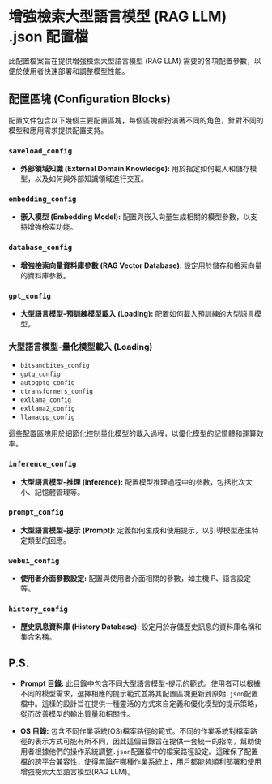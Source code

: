 # 增強檢索大型語言模型 (RAG LLM) .json 配置檔

此配置檔案旨在提供增強檢索大型語言模型 (RAG LLM) 需要的各項配置參數，以便於使用者快速部署和調整模型性能。

## 配置區塊 (Configuration Blocks)

配置文件包含以下幾個主要配置區塊，每個區塊都扮演著不同的角色，針對不同的模型和應用需求提供配置支持。

### `saveload_config`
- **外部領域知識 (External Domain Knowledge):** 用於指定如何載入和儲存模型，以及如何與外部知識領域進行交互。

### `embedding_config`
- **嵌入模型 (Embedding Model):** 配置與嵌入向量生成相關的模型參數，以支持增強檢索功能。

### `database_config`
- **增強檢索向量資料庫參數 (RAG Vector Database):** 設定用於儲存和檢索向量的資料庫參數。

### `gpt_config`
- **大型語言模型-預訓練模型載入 (Loading):** 配置如何載入預訓練的大型語言模型。

### 大型語言模型-量化模型載入 (Loading)
- `bitsandbites_config`
- `gptq_config`
- `autogptq_config`
- `ctransformers_config`
- `exllama_config`
- `exllama2_config`
- `llamacpp_config`

這些配置區塊用於細節化控制量化模型的載入過程，以優化模型的記憶體和運算效率。

### `inference_config`
- **大型語言模型-推理 (Inference):** 配置模型推理過程中的參數，包括批次大小、記憶體管理等。

### `prompt_config`
- **大型語言模型-提示 (Prompt):** 定義如何生成和使用提示，以引導模型產生特定類型的回應。

### `webui_config`
- **使用者介面參數設定:** 配置與使用者介面相關的參數，如主機IP、語言設定等。

### `history_config`
- **歷史訊息資料庫 (History Database):** 設定用於存儲歷史訊息的資料庫名稱和集合名稱。

## P.S.

- **Prompt 目錄:** 此目錄中包含不同大型語言模型-提示的範式。使用者可以根據不同的模型需求，選擇相應的提示範式並將其配置區塊更新到原始`.json`配置檔中。這樣的設計旨在提供一種靈活的方式來自定義和優化模型的提示策略，從而改善模型的輸出質量和相關性。

- **OS 目錄:** 包含不同作業系統(OS)檔案路徑的範式。不同的作業系統對檔案路徑的表示方式可能有所不同，因此這個目錄旨在提供一套統一的指南，幫助使用者根據他們的操作系統調整`.json`配置檔中的檔案路徑設定。這確保了配置檔的跨平台兼容性，使得無論在哪種作業系統上，用戶都能夠順利部署和使用增強檢索大型語言模型(RAG LLM)。
